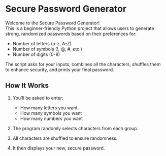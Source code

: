 # Secure Password Generator

Welcome to the Secure Password Generator!  
This is a beginner-friendly Python project that allows users to generate strong, randomized passwords based on their preferences for:
- Number of letters (a-z, A-Z)
- Number of symbols (!, @, #, etc.)
- Number of digits (0-9)

The script asks for your inputs, combines all the characters, shuffles them to enhance security, and prints your final password.

## How It Works

1. You’ll be asked to enter:
   - How many letters you want
   - How many symbols you want
   - How many numbers you want

2. The program randomly selects characters from each group.

3. All characters are shuffled to ensure randomness.

4. It then displays your new, secure password.
